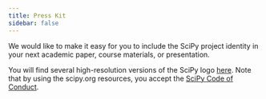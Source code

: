 ```yaml
---
title: Press Kit
sidebar: false
---
```


We would like to make it easy for you to include the SciPy project identity in your next academic paper, course materials, or presentation.

You will find several high-resolution versions of the SciPy logo [here](https://github.com/scipy/scipy/tree/main/branding/logo). Note that by using the scipy.org resources, you accept the [SciPy Code of Conduct](/http://scipy.github.io/devdocs/dev/conduct/code_of_conduct.html).
